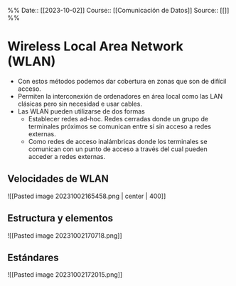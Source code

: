 %%
Date:: [[2023-10-02]]
Course:: [[Comunicación de Datos]]
Source:: [[]]
%%

# Wireless Local Area Network (WLAN)
- Con estos métodos podemos dar cobertura en zonas que son de difícil acceso.
- Permiten la interconexión de ordenadores en área local como las LAN clásicas pero sin necesidad e usar cables.
- Las WLAN pueden utilizarse de dos formas
	- Establecer redes ad-hoc. Redes cerradas donde un grupo de terminales próximos se comunican entre sí sin acceso a redes externas.
	- Como redes de acceso inalámbricas donde los terminales se comunican con un punto de acceso a través del cual pueden acceder a redes externas.

## Velocidades de WLAN
![[Pasted image 20231002165458.png | center | 400]]

## Estructura y elementos
![[Pasted image 20231002170718.png]]

## Estándares
![[Pasted image 20231002172015.png]]

